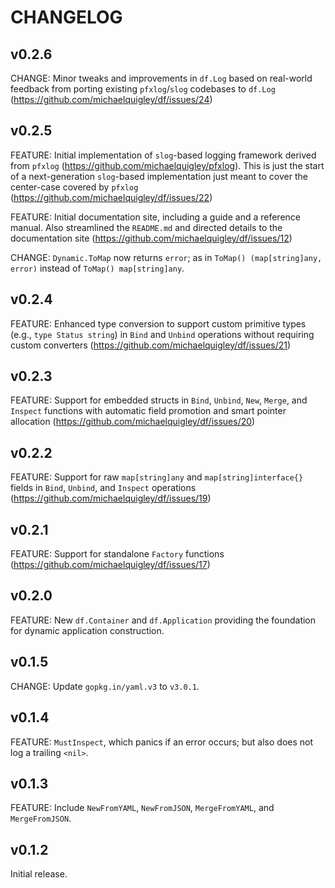 # CHANGELOG

## v0.2.6

CHANGE: Minor tweaks and improvements in `df.Log` based on real-world feedback from porting existing `pfxlog`/`slog` codebases to `df.Log` (https://github.com/michaelquigley/df/issues/24)

## v0.2.5

FEATURE: Initial implementation of `slog`-based logging framework derived from `pfxlog` (https://github.com/michaelquigley/pfxlog). This is just the start of a next-generation `slog`-based implementation just meant to cover the center-case covered by `pfxlog` (https://github.com/michaelquigley/df/issues/22)

FEATURE: Initial documentation site, including a guide and a reference manual. Also streamlined the `README.md` and directed details to the documentation site (https://github.com/michaelquigley/df/issues/12)

CHANGE: `Dynamic.ToMap` now returns `error`; as in `ToMap() (map[string]any, error)` instead of `ToMap() map[string]any`.

## v0.2.4

FEATURE: Enhanced type conversion to support custom primitive types (e.g., `type Status string`) in `Bind` and `Unbind` operations without requiring custom converters (https://github.com/michaelquigley/df/issues/21)

## v0.2.3

FEATURE: Support for embedded structs in `Bind`, `Unbind`, `New`, `Merge`, and `Inspect` functions with automatic field promotion and smart pointer allocation (https://github.com/michaelquigley/df/issues/20)

## v0.2.2

FEATURE: Support for raw `map[string]any` and `map[string]interface{}` fields in `Bind`, `Unbind`, and `Inspect` operations (https://github.com/michaelquigley/df/issues/19)

## v0.2.1

FEATURE: Support for standalone `Factory` functions (https://github.com/michaelquigley/df/issues/17)

## v0.2.0

FEATURE: New `df.Container` and `df.Application` providing the foundation for dynamic application construction.

## v0.1.5

CHANGE: Update `gopkg.in/yaml.v3` to `v3.0.1`.

## v0.1.4

FEATURE: `MustInspect`, which panics if an error occurs; but also does not log a trailing `<nil>`.

## v0.1.3

FEATURE: Include `NewFromYAML`, `NewFromJSON`, `MergeFromYAML`, and `MergeFromJSON`.

## v0.1.2

Initial release.